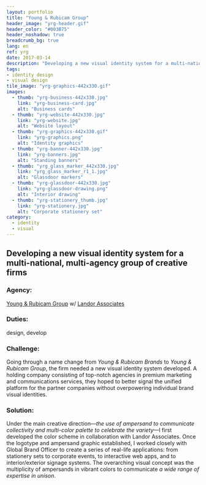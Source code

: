 ```yaml
---
layout: portfolio
title: "Young & Rubicam Group"
header_image: "yrg-header.gif"
header_color: "#003B75"
header_noshadow: true
breadcrumb_bg: true
lang: en
ref: yrg
date: 2017-03-14
description: "Developing a new visual identity system for a multi-national, multi-agency group of creative firms"
tags:
- identity design
- visual design
tile_image: "yrg-graphics-442x330.gif"
images:
  - thumb: "yrg-business-442x330.jpg"
    link: "yrg-business-card.jpg"
    alt: "Business cards"
  - thumb: "yrg-website-442x330.jpg"
    link: "yrg-website.jpg"
    alt: "Website layout"
  - thumb: "yrg-graphics-442x330.gif"
    link: "yrg-graphics.png"
    alt: "Identity graphics"
  - thumb: "yrg-banner-442x330.jpg"
    link: "yrg-banners.jpg"
    alt: "Standing banners"
  - thumb: "yrg_glass_marker_442x330.jpg"
    link: "yrg_glass_marker_r1_1.jpg"
    alt: "Glassdoor markers"
  - thumb: "yrg-glassdoor-442x330.jpg"
    link: "yrg-glassdoor-drawing.png"
    alt: "Interior drawing"
  - thumb: "yrg-stationery_thumb.jpg"
    link: "yrg-stationery.jpg"
    alt: "Corporate stationery set"
category:
  - identity
  - visual
---
```

<section class="project-summary">
  <h1>Developing a new visual identity system for a multi-national, multi-agency group of creative firms</h1>
  <section class="info">
    <h3>Agency:</h3>
    <p><a href="http://yrgrp.com" target="_blank">Young &amp; Rubicam Group</a> w/ <a href="http://landor.com" target="_blank_">Landor Associates</a></p>
  </section>
  <section class="info">
    <h3>Duties:</h3>
    <p>design, develop</p>
  </section>
  <section class="info">
    <h3>Challenge:</h3>
    <p>Going through a name change from <em>Young &amp; Rubicam Brands</em> to <em>Young &amp; Rubicam Group</em>, the firm needed a new visual identity system developed. A holding company consisting of top-notch agencies in premium marketing and communications services, they hoped to better signal the unified platform for the partner companies without overpowering individual brand visual identities.
    </p>
  </section>
  <section class="info">
    <h3>Solution:</h3>
    <p>Under the main creative direction&mdash;<em>the use of ampersand to communicate collectivity and multi-color palette to celebrate the variety</em>&mdash;I first developed the color scheme in collaboration with Landor Associates. Once the logotype and ampersand graphic established, I worked closely with Global Brand Officer to create a series of real-life applications: from stationery sets to corporate events, to interactive web apps, and to interior/exterior signage systems. The overarching visual concept was the multiplicity of ampersands in vibrant colors to communicate <em>a wide range of expertise in unison</em>.
    </p>
  </section>
</section>
